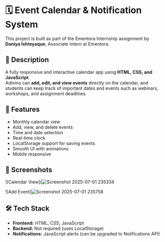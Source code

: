 # 🗓️ Event Calendar & Notification System

This project is built as part of the Ementora Internship assignment by **Daniya Ishteyaque**, Associate Intern at Ementora.

## 📌 Description

A fully responsive and interactive calendar app using **HTML, CSS, and JavaScript**.  
Admins can **add, edit, and view events** directly on the calendar, and students can keep track of important dates and events such as webinars, workshops, and assignment deadlines.

## 🔑 Features

- Monthly calendar view
- Add, view, and delete events
- Time and date selection
- Real-time clock
- LocalStorage support for saving events
- Smooth UI with animations
- Mobile responsive

## 📸 Screenshots

![Calendar View](![Screenshot 2025-07-01 235334](https://github.com/user-attachments/assets/495efd55-6c58-484e-919c-de9f5f8bb05a)
  
![Add Event]![Screenshot 2025-07-01 235758](https://github.com/user-attachments/assets/a10d98b4-e7f3-4e6e-ab27-166f26687968)


## 🛠️ Tech Stack

- **Frontend:** HTML, CSS, JavaScript
- **Backend:** Not required (uses LocalStorage)
- **Notifications:** JavaScript alerts (can be upgraded to Notifications API)






